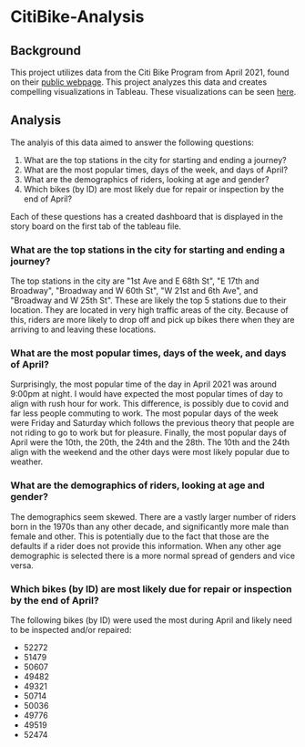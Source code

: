# CitiBike-Analysis


## Background

This project utilizes data from the Citi Bike Program from April 2021, found on their [public webpage](https://www.citibikenyc.com/system-data). This project analyzes this data and creates compelling visualizations in Tableau. These visualizations can be seen [here](https://public.tableau.com/views/CitiBikeAnalysis_16213905683950/CitiBikeAnalysis?:language=en-US&:display_count=n&:origin=viz_share_link).

## Analysis
The analyis of this data aimed to answer the following questions:
1. What are the top stations in the city for starting and ending a journey?
2. What are the most popular times, days of the week, and days of April?
3. What are the demographics of riders, looking at age and gender?
4. Which bikes (by ID) are most likely due for repair or inspection by the end of April?

Each of these questions has a created dashboard that is displayed in the story board on the first tab of the tableau file.

### What are the top stations in the city for starting and ending a journey?
The top stations in the city are "1st Ave and E 68th St", "E 17th and Broadway", "Broadway and W 60th St", "W 21st and 6th Ave", and "Broadway and W 25th St". These are likely the top 5 stations due to their location. They are located in very high traffic areas of the city. Because of this, riders are more likely to drop off and pick up bikes there when they are arriving to and leaving these locations.

### What are the most popular times, days of the week, and days of April?
Surprisingly, the most popular time of the day in April 2021 was around 9:00pm at night. I would have expected the most popular times of day to align with rush hour for work. This difference, is possibly due to covid and far less people commuting to work. The most popular days of the week were Friday and Saturday which follows the previous theory that people are not riding to go to work but for pleasure. Finally, the most popular days of April were the 10th, the 20th, the 24th and the 28th. The 10th and the 24th align with the weekend and the other days were most likely popular due to weather.

### What are the demographics of riders, looking at age and gender?
The demographics seem skewed. There are a vastly larger number of riders born in the 1970s than any other decade, and significantly more male than female and other. This is potentially due to the fact that those are the defaults if a rider does not provide this information. When any other age demographic is selected there is a more normal spread of genders and vice versa.

### Which bikes (by ID) are most likely due for repair or inspection by the end of April?
The following bikes (by ID) were used the most during April and likely need to be inspected and/or repaired: 
* 52272
* 51479
* 50607
* 49482
* 49321
* 50714
* 50036
* 49776
* 49519
* 52474
